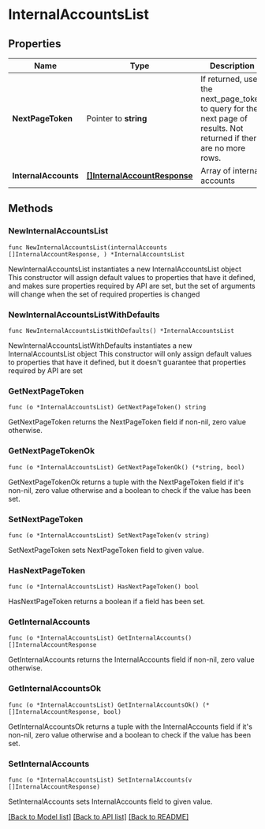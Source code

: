 # InternalAccountsList

## Properties

Name | Type | Description | Notes
------------ | ------------- | ------------- | -------------
**NextPageToken** | Pointer to **string** | If returned, use the next_page_token to query for the next page of results. Not returned if there are no more rows. | [optional] 
**InternalAccounts** | [**[]InternalAccountResponse**](InternalAccountResponse.md) | Array of internal accounts | 

## Methods

### NewInternalAccountsList

`func NewInternalAccountsList(internalAccounts []InternalAccountResponse, ) *InternalAccountsList`

NewInternalAccountsList instantiates a new InternalAccountsList object
This constructor will assign default values to properties that have it defined,
and makes sure properties required by API are set, but the set of arguments
will change when the set of required properties is changed

### NewInternalAccountsListWithDefaults

`func NewInternalAccountsListWithDefaults() *InternalAccountsList`

NewInternalAccountsListWithDefaults instantiates a new InternalAccountsList object
This constructor will only assign default values to properties that have it defined,
but it doesn't guarantee that properties required by API are set

### GetNextPageToken

`func (o *InternalAccountsList) GetNextPageToken() string`

GetNextPageToken returns the NextPageToken field if non-nil, zero value otherwise.

### GetNextPageTokenOk

`func (o *InternalAccountsList) GetNextPageTokenOk() (*string, bool)`

GetNextPageTokenOk returns a tuple with the NextPageToken field if it's non-nil, zero value otherwise
and a boolean to check if the value has been set.

### SetNextPageToken

`func (o *InternalAccountsList) SetNextPageToken(v string)`

SetNextPageToken sets NextPageToken field to given value.

### HasNextPageToken

`func (o *InternalAccountsList) HasNextPageToken() bool`

HasNextPageToken returns a boolean if a field has been set.

### GetInternalAccounts

`func (o *InternalAccountsList) GetInternalAccounts() []InternalAccountResponse`

GetInternalAccounts returns the InternalAccounts field if non-nil, zero value otherwise.

### GetInternalAccountsOk

`func (o *InternalAccountsList) GetInternalAccountsOk() (*[]InternalAccountResponse, bool)`

GetInternalAccountsOk returns a tuple with the InternalAccounts field if it's non-nil, zero value otherwise
and a boolean to check if the value has been set.

### SetInternalAccounts

`func (o *InternalAccountsList) SetInternalAccounts(v []InternalAccountResponse)`

SetInternalAccounts sets InternalAccounts field to given value.



[[Back to Model list]](../README.md#documentation-for-models) [[Back to API list]](../README.md#documentation-for-api-endpoints) [[Back to README]](../README.md)



